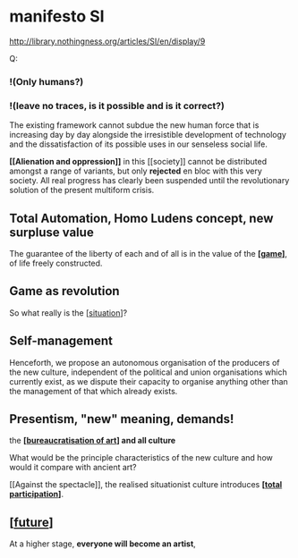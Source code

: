 # manifesto SI

http://library.nothingness.org/articles/SI/en/display/9

Q:
### !(Only humans?)
### !(leave no traces, is it possible and is it correct?)



The existing framework cannot subdue the new human force that is increasing day by day alongside the irresistible development of technology and the dissatisfaction of its possible uses in our senseless social life.

  **[[Alienation and oppression]]** in this [[society]] cannot be distributed amongst a range of variants, but only **rejected** en bloc with this very society. All real progress has clearly been suspended until the revolutionary solution of the present multiform crisis.

## Total Automation, Homo Ludens concept, new surpluse value
The guarantee of the liberty of each and of all is in the value of the **[[game]]**, of life freely constructed.


## Game as revolution 

So what really is the [[situation]]?


## Self-management 

Henceforth, we propose an autonomous organisation of the producers of the new culture, independent of the political and union organisations which currently exist, as we dispute their capacity to organise anything other than the management of that which already exists.

## Presentism, "new" meaning, demands!

the **[[bureaucratisation of art]] and all culture** 

What would be the principle characteristics of the new culture and how would it compare with ancient art?

[[Against the spectacle]], the realised situationist culture introduces **[[total participation]]**.

## [[future]]

At a higher stage, **everyone will become an artist**,




[//begin]: # "Autogenerated link references for markdown compatibility"
[game]: game "Game"
[situation]: situation "Situation"
[bureaucratisation of art]: bureaucratisation-of-art "Bureaucratisation of Art"
[total participation]: total-participation "Total Participation"
[future]: future "Future"
[//end]: # "Autogenerated link references"